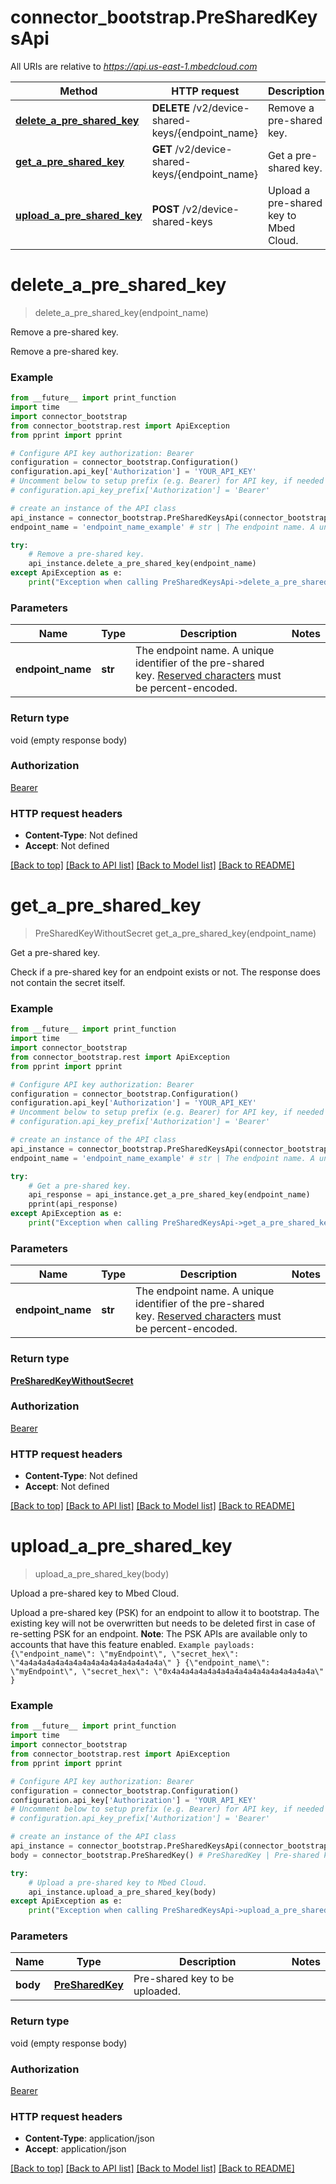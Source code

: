 # connector_bootstrap.PreSharedKeysApi

All URIs are relative to *https://api.us-east-1.mbedcloud.com*

Method | HTTP request | Description
------------- | ------------- | -------------
[**delete_a_pre_shared_key**](PreSharedKeysApi.md#delete_a_pre_shared_key) | **DELETE** /v2/device-shared-keys/{endpoint_name} | Remove a pre-shared key.
[**get_a_pre_shared_key**](PreSharedKeysApi.md#get_a_pre_shared_key) | **GET** /v2/device-shared-keys/{endpoint_name} | Get a pre-shared key.
[**upload_a_pre_shared_key**](PreSharedKeysApi.md#upload_a_pre_shared_key) | **POST** /v2/device-shared-keys | Upload a pre-shared key to Mbed Cloud.


# **delete_a_pre_shared_key**
> delete_a_pre_shared_key(endpoint_name)

Remove a pre-shared key.

Remove a pre-shared key.

### Example 
```python
from __future__ import print_function
import time
import connector_bootstrap
from connector_bootstrap.rest import ApiException
from pprint import pprint

# Configure API key authorization: Bearer
configuration = connector_bootstrap.Configuration()
configuration.api_key['Authorization'] = 'YOUR_API_KEY'
# Uncomment below to setup prefix (e.g. Bearer) for API key, if needed
# configuration.api_key_prefix['Authorization'] = 'Bearer'

# create an instance of the API class
api_instance = connector_bootstrap.PreSharedKeysApi(connector_bootstrap.ApiClient(configuration))
endpoint_name = 'endpoint_name_example' # str | The endpoint name. A unique identifier of the pre-shared key. [Reserved characters](https://en.wikipedia.org/wiki/Percent-encoding#Percent-encoding_reserved_characters) must be percent-encoded.

try: 
    # Remove a pre-shared key.
    api_instance.delete_a_pre_shared_key(endpoint_name)
except ApiException as e:
    print("Exception when calling PreSharedKeysApi->delete_a_pre_shared_key: %s\n" % e)
```

### Parameters

Name | Type | Description  | Notes
------------- | ------------- | ------------- | -------------
 **endpoint_name** | **str**| The endpoint name. A unique identifier of the pre-shared key. [Reserved characters](https://en.wikipedia.org/wiki/Percent-encoding#Percent-encoding_reserved_characters) must be percent-encoded. | 

### Return type

void (empty response body)

### Authorization

[Bearer](../README.md#Bearer)

### HTTP request headers

 - **Content-Type**: Not defined
 - **Accept**: Not defined

[[Back to top]](#) [[Back to API list]](../README.md#documentation-for-api-endpoints) [[Back to Model list]](../README.md#documentation-for-models) [[Back to README]](../README.md)

# **get_a_pre_shared_key**
> PreSharedKeyWithoutSecret get_a_pre_shared_key(endpoint_name)

Get a pre-shared key.

Check if a pre-shared key for an endpoint exists or not. The response does not contain the secret itself. 

### Example 
```python
from __future__ import print_function
import time
import connector_bootstrap
from connector_bootstrap.rest import ApiException
from pprint import pprint

# Configure API key authorization: Bearer
configuration = connector_bootstrap.Configuration()
configuration.api_key['Authorization'] = 'YOUR_API_KEY'
# Uncomment below to setup prefix (e.g. Bearer) for API key, if needed
# configuration.api_key_prefix['Authorization'] = 'Bearer'

# create an instance of the API class
api_instance = connector_bootstrap.PreSharedKeysApi(connector_bootstrap.ApiClient(configuration))
endpoint_name = 'endpoint_name_example' # str | The endpoint name. A unique identifier of the pre-shared key. [Reserved characters](https://en.wikipedia.org/wiki/Percent-encoding#Percent-encoding_reserved_characters) must be percent-encoded.

try: 
    # Get a pre-shared key.
    api_response = api_instance.get_a_pre_shared_key(endpoint_name)
    pprint(api_response)
except ApiException as e:
    print("Exception when calling PreSharedKeysApi->get_a_pre_shared_key: %s\n" % e)
```

### Parameters

Name | Type | Description  | Notes
------------- | ------------- | ------------- | -------------
 **endpoint_name** | **str**| The endpoint name. A unique identifier of the pre-shared key. [Reserved characters](https://en.wikipedia.org/wiki/Percent-encoding#Percent-encoding_reserved_characters) must be percent-encoded. | 

### Return type

[**PreSharedKeyWithoutSecret**](PreSharedKeyWithoutSecret.md)

### Authorization

[Bearer](../README.md#Bearer)

### HTTP request headers

 - **Content-Type**: Not defined
 - **Accept**: Not defined

[[Back to top]](#) [[Back to API list]](../README.md#documentation-for-api-endpoints) [[Back to Model list]](../README.md#documentation-for-models) [[Back to README]](../README.md)

# **upload_a_pre_shared_key**
> upload_a_pre_shared_key(body)

Upload a pre-shared key to Mbed Cloud.

Upload a pre-shared key (PSK) for an endpoint to allow it to bootstrap. The existing key will not be overwritten but needs to be deleted first in case of re-setting PSK for an endpoint.  **Note**: The PSK APIs are available only to accounts that have this feature enabled.  ``` Example payloads: {\"endpoint_name\": \"myEndpoint\", \"secret_hex\": \"4a4a4a4a4a4a4a4a4a4a4a4a4a4a4a4a\" } {\"endpoint_name\": \"myEndpoint\", \"secret_hex\": \"0x4a4a4a4a4a4a4a4a4a4a4a4a4a4a4a4a\" } ``` 

### Example 
```python
from __future__ import print_function
import time
import connector_bootstrap
from connector_bootstrap.rest import ApiException
from pprint import pprint

# Configure API key authorization: Bearer
configuration = connector_bootstrap.Configuration()
configuration.api_key['Authorization'] = 'YOUR_API_KEY'
# Uncomment below to setup prefix (e.g. Bearer) for API key, if needed
# configuration.api_key_prefix['Authorization'] = 'Bearer'

# create an instance of the API class
api_instance = connector_bootstrap.PreSharedKeysApi(connector_bootstrap.ApiClient(configuration))
body = connector_bootstrap.PreSharedKey() # PreSharedKey | Pre-shared key to be uploaded.

try: 
    # Upload a pre-shared key to Mbed Cloud.
    api_instance.upload_a_pre_shared_key(body)
except ApiException as e:
    print("Exception when calling PreSharedKeysApi->upload_a_pre_shared_key: %s\n" % e)
```

### Parameters

Name | Type | Description  | Notes
------------- | ------------- | ------------- | -------------
 **body** | [**PreSharedKey**](PreSharedKey.md)| Pre-shared key to be uploaded. | 

### Return type

void (empty response body)

### Authorization

[Bearer](../README.md#Bearer)

### HTTP request headers

 - **Content-Type**: application/json
 - **Accept**: application/json

[[Back to top]](#) [[Back to API list]](../README.md#documentation-for-api-endpoints) [[Back to Model list]](../README.md#documentation-for-models) [[Back to README]](../README.md)

